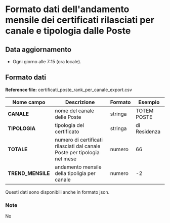 # Formato dati dell'andamento mensile dei certificati rilasciati per canale e tipologia dalle Poste

## Data aggiornamento
- Ogni giorno alle 7:15 (ora locale). 

## Formato dati

**Reference file:** certificati_poste_rank_per_canale_export.csv<br>

| Nome campo                  | Descrizione                       | Formato                       | Esempio             |
|-----------------------------|-----------------------------------|-------------------------------|---------------------|
| **CANALE**       | nome del canale delle Poste | stringa             | TOTEM POSTE             |
| **TIPOLOGIA**       | tipologia del certificato | stringa              | di Residenza            |
| **TOTALE**       | numero di certificati rilasciati dal canale Poste per tipologia nel mese | numero             | 66             |
| **TREND_MENSILE**       | andamento mensile della tipoligia per canale | numero             | -2             |


Questi dati sono disponibili anche in formato json.

### Note
No

